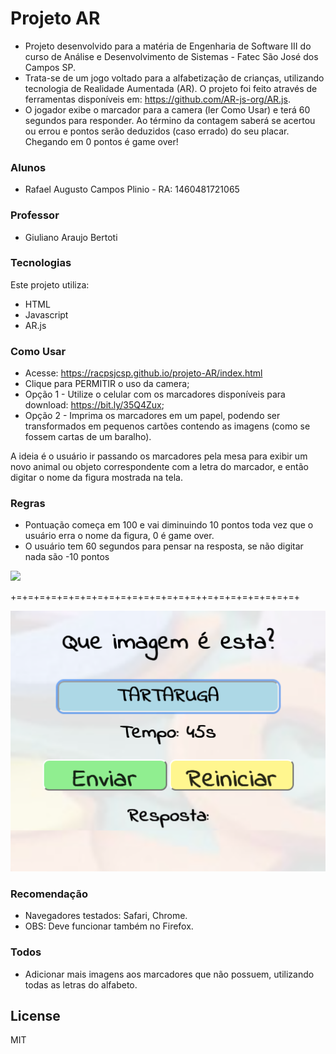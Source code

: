 # Projeto AR
- Projeto desenvolvido para a matéria de Engenharia de Software III do curso de Análise e Desenvolvimento de Sistemas - Fatec São José dos Campos SP.
- Trata-se de um jogo voltado para a alfabetização de crianças, utilizando tecnologia de Realidade Aumentada (AR).
O projeto foi feito através de ferramentas disponíveis em: https://github.com/AR-js-org/AR.js.
- O jogador exibe o marcador para a camera (ler Como Usar) e terá 60 segundos para responder. Ao término da contagem saberá se acertou ou errou e pontos serão deduzidos (caso errado) do seu placar. Chegando em 0 pontos é game over!
### Alunos
- Rafael Augusto Campos Plinio - RA: 1460481721065 

### Professor
- Giuliano Araujo Bertoti

### Tecnologias
Este projeto utiliza:
* HTML
* Javascript
* AR.js

### Como Usar

- Acesse: https://racpsjcsp.github.io/projeto-AR/index.html
- Clique para PERMITIR o uso da camera;
- Opção 1 - Utilize o celular com os marcadores disponíveis para download: https://bit.ly/35Q4Zux;
- Opção 2 - Imprima os marcadores em um papel, podendo ser transformados em pequenos cartões contendo as imagens (como se fossem cartas de um baralho).

A ideia é o usuário ir passando os marcadores pela mesa para exibir um novo animal ou objeto correspondente com a letra do marcador, e então digitar o nome da figura mostrada na tela.

### Regras

- Pontuação começa em 100 e vai diminuindo 10 pontos toda vez que o usuário erra o nome da figura, 0 é game over.
- O usuário tem 60 segundos para pensar na resposta, se não digitar nada são -10 pontos

![](demo.gif)

+=+=+=+=+=+=+=+=+=+=+=+=+=+=+=+=++=+=+=+=+=+=+=+=+

![Alt text](interface.png?raw=true "interface")

### Recomendação
- Navegadores testados: Safari, Chrome.
- OBS: Deve funcionar também no Firefox.

### Todos

 - Adicionar mais imagens aos marcadores que não possuem, utilizando todas as letras do alfabeto.

License
----
MIT
